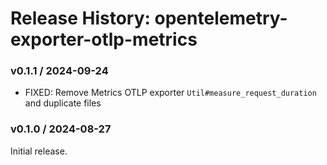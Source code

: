 # Release History: opentelemetry-exporter-otlp-metrics

### v0.1.1 / 2024-09-24

* FIXED: Remove Metrics OTLP exporter `Util#measure_request_duration` and duplicate files

### v0.1.0 / 2024-08-27

Initial release.
